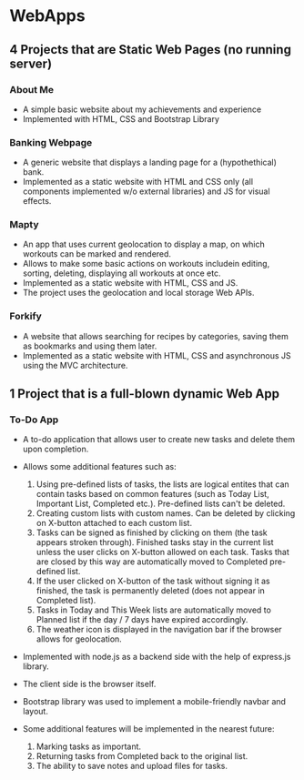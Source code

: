 # WebApps
## 4 Projects that are Static Web Pages (no running server)

### About Me
* A simple basic website about my achievements and experience
* Implemented with HTML, CSS and Bootstrap Library

### Banking Webpage 
* A generic website that displays a landing page for a (hypothethical) bank.
* Implemented as a static website with HTML and CSS only (all components implemented w/o external libraries) and JS for visual effects.

### Mapty 
* An app that uses current geolocation to display a map, on which workouts can be marked and rendered.
* Allows to make some basic actions on workouts includein editing, sorting, deleting, displaying all workouts at once etc.
* Implemented as a static website with HTML, CSS and JS.
* The project uses the geolocation and local storage Web APIs.

### Forkify
* A website that allows searching for recipes by categories, saving them as bookmarks and using them later.
* Implemented as a static website with HTML, CSS and asynchronous JS using the MVC architecture.



## 1 Project that is a full-blown dynamic Web App 
### To-Do App
* A to-do application that allows user to create new tasks and delete them upon completion.
* Allows some additional features such as:
    1. Using pre-defined lists of tasks, the lists are logical entites that can contain tasks based on common features (such as Today List, Important List, Completed etc.). Pre-defined lists can't be deleted.
    2. Creating custom lists with custom names. Can be deleted by clicking on X-button attached to each custom list.
    3. Tasks can be signed as finished by clicking on them (the task appears stroken through). Finished tasks stay in the current list unless the user clicks on X-button allowed on each task. Tasks that are closed by this way are automatically moved to Completed pre-defined list.
    4. If the user clicked on X-button of the task without signing it as finished, the task is permanently deleted (does not appear in Completed list).
    5. Tasks in Today and This Week lists are automatically moved to Planned list if the day / 7 days have expired accordingly.
    6. The weather icon is displayed in the navigation bar if the browser allows for geolocation.
 
* Implemented with node.js as a backend side with the help of express.js library. 
* The client side is the browser itself.
* Bootstrap library was used to implement a mobile-friendly navbar and layout.
* Some additional features will be implemented in the nearest future:
    1. Marking tasks as important.
    2. Returning tasks from Completed back to the original list.
    3. The ability to save notes and upload files for tasks.
  

